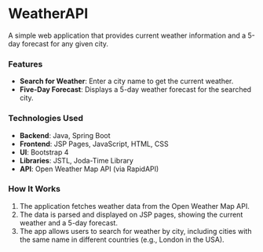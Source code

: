 # WeatherAPI

A simple web application that provides current weather information and a 5-day forecast for any given city.

### Features
- **Search for Weather**: Enter a city name to get the current weather.
- **Five-Day Forecast**: Displays a 5-day weather forecast for the searched city.

### Technologies Used
- **Backend**: Java, Spring Boot
- **Frontend**: JSP Pages, JavaScript, HTML, CSS
- **UI**: Bootstrap 4
- **Libraries**: JSTL, Joda-Time Library
- **API**: Open Weather Map API (via RapidAPI)

### How It Works
1. The application fetches weather data from the Open Weather Map API.
2. The data is parsed and displayed on JSP pages, showing the current weather and a 5-day forecast.
3. The app allows users to search for weather by city, including cities with the same name in different countries (e.g., London in the USA).
